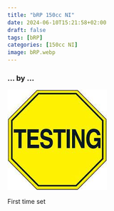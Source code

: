 ```yaml
---
title: "bRP 150cc NI"
date: 2024-06-10T15:21:58+02:00
draft: false
tags: [bRP]
categories: [150cc NI]
image: bRP.webp
---
```

### ... by ...
![Nothing there](testing.jpg)

First time set
